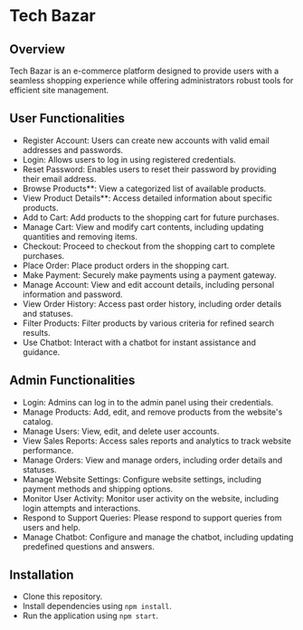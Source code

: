 # Tech Bazar

## Overview
Tech Bazar is an e-commerce platform designed to provide users with a seamless shopping experience while offering administrators robust tools for efficient site management.

## User Functionalities
- Register Account: Users can create new accounts with valid email addresses and passwords.
- Login: Allows users to log in using registered credentials.
- Reset Password: Enables users to reset their password by providing their email address.
- Browse Products**: View a categorized list of available products.
- View Product Details**: Access detailed information about specific products.
- Add to Cart: Add products to the shopping cart for future purchases.
- Manage Cart: View and modify cart contents, including updating quantities and removing items.
- Checkout: Proceed to checkout from the shopping cart to complete purchases.
- Place Order: Place product orders in the shopping cart.
- Make Payment: Securely make payments using a payment gateway.
- Manage Account: View and edit account details, including personal information and password.
- View Order History: Access past order history, including order details and statuses.
- Filter Products: Filter products by various criteria for refined search results.
- Use Chatbot: Interact with a chatbot for instant assistance and guidance.

## Admin Functionalities
- Login: Admins can log in to the admin panel using their credentials.
- Manage Products: Add, edit, and remove products from the website's catalog.
- Manage Users: View, edit, and delete user accounts.
- View Sales Reports: Access sales reports and analytics to track website performance.
- Manage Orders: View and manage orders, including order details and statuses.
- Manage Website Settings: Configure website settings, including payment methods and shipping options.
- Monitor User Activity: Monitor user activity on the website, including login attempts and interactions.
- Respond to Support Queries: Please respond to support queries from users and help.
- Manage Chatbot: Configure and manage the chatbot, including updating predefined questions and answers.

## Installation
- Clone this repository.
- Install dependencies using `npm install`.
- Run the application using `npm start`.


